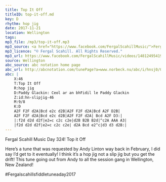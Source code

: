 ```yaml
---
title: Top It Off
titleID: top-it-off.md
key: D
rhythm: hop jig
date: 2017-11-21
location: Wellington 
tags: 
mp3_file: /mp3/top-it-off.mp3
mp3_source: <a href="https://www.facebook.com/FergalScahillMusic/">Fergal Scahill</a>, member of <a href="http://www.webanjo3.com/">We Banjo 3</a>
mp3_licence: "© Fergal Scahill. All Rights Reserved."
mp3_url: https://www.facebook.com/FergalScahillMusic/videos/1481249541971376/
source: Wellington
abc_source: abc notation home page
abc_url: http://abcnotation.com/tunePage?a=www.norbeck.nu/abc/i/hnsj0/0049
abc: |
    X:46
    T:Top It Off
    R:hop jig
    D:Paddy Glackin: Ceol ar an bhFidil le Paddy Glackin
    Z:id:hn-slipjig-46
    M:9/8
    K:D
    A2F F2F d2A|Bcd e2c d2B|A2F F2F d2A|Bcd A2F D2B|
    A2F F2F d2A|Bcd e2c d2B|A2F F2F d2A| Bcd A2F D3:|
    |:f2d d2d d2f|e2=c c2c c2e|d2B B2B B2d|^c2A AAA A3|
    |f2d d2d d2f|e2=c c2c c2e| d2A Bcd e2^c|d3 d3 d2B:|
---
```

Fergal Scahill Music
Day 324! Top it Off

Here’s a tune that was requested by Andy Linton way back in February, I did say I’d get to it eventually! I think it’s a hop jig not a slip jig but you get the drift!
This tune going out from Andy to all the session gang in Wellington, New Zealand!

#Fergalscahillsfiddletuneaday2017